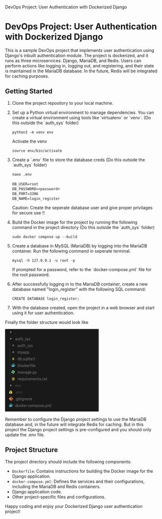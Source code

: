 DevOps Project: User Authentication with Dockerized Django

DevOps Project: User Authentication with Dockerized Django
==========================================================

This is a sample DevOps project that implements user authentication using Django's inbuilt authentication module. The project is dockerized, and it runs as three microservices: Django, MariaDB, and Redis. Users can perform actions like logging in, logging out, and registering, and their state is maintained in the MariaDB database. In the future, Redis will be integrated for caching purposes.

Getting Started
---------------

1.  Clone the project repository to your local machine.
2.  Set up a Python virtual environment to manage dependencies. You can create a virtual environment using tools like \`virtualenv\` or \`venv\`. (Do this outside the \`auth_sys\` folder)
    
        python3 -m venv env
    Activate the venv
    
        source env/bin/activate

3.  Create a \`.env\` file to store the database creds (Do this outside the \`auth_sys\` folder)

        nano .env    

        DB_USER=root
        DB_PASSWORD=<password>
        DB_PORT=3306
        DB_NAME=login_register

    Caution: Create the seperate database user and give proper privilages for secure use !!
4.  Build the Docker image for the project by running the following command in the project directory (Do this outside the \`auth_sys\` folder)
    
        sudo docker compose up --build
    
5.  Create a database in MySQL (MariaDB) by logging into the MariaDB container. Run the following command in seperate terminal.
    
        mysql -h 127.0.0.1 -u root -p
    
    If prompted for a password, refer to the \`docker-compose.yml\` file for the root password.
6.  After successfully logging in to the MariaDB container, create a new database named "login\_register" with the following SQL command:
    
        CREATE DATABASE login_register;
    
7.  With the database created, open the project in a web browser and start using it for user authentication.


Finally the folder structure would look like

![Dir](dir.png)


Remember to configure the Django project settings to use the MariaDB database and, in the future will integrate Redis for caching.
But in this project the Django project settings is pre-configured and you should only update the .env file.

Project Structure
-----------------

The project directory should include the following components:

*   `Dockerfile`: Contains instructions for building the Docker image for the Django application.
*   `docker-compose.yml`: Defines the services and their configurations, including the MariaDB and Redis containers.
*   Django application code.
*   Other project-specific files and configurations.

Happy coding and enjoy your Dockerized Django user authentication project!